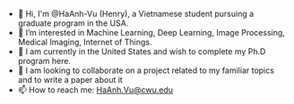 - 👋 Hi, I'm @HaAnh-Vu (Henry), a Vietnamese student pursuing a graduate program in the USA.
- 👀 I’m interested in Machine Learning, Deep Learning, Image Processing, Medical Imaging, Internet of Things.
- 🌱 I am currently in the United States and wish to complete my Ph.D program here.
- 💞️ I am looking to collaborate on a project related to my familiar topics and to write a paper about it
- 📫 How to reach me: HaAnh.Vu@cwu.edu
<!---
HaAnh-Vu/HaAnh-Vu is a ✨ special ✨ repository because its `README.md` (this file) appears on your GitHub profile.
You can click the Preview link to take a look at your changes.
--->
